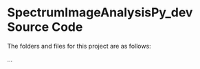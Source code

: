 # SpectrumImageAnalysisPy_dev Source Code

The folders and files for this project are as follows:

...

